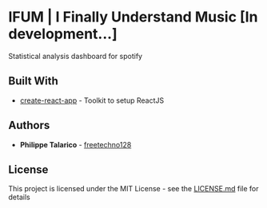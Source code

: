 # IFUM | I Finally Understand Music [In development...]

Statistical analysis dashboard for spotify

## Built With

* [create-react-app](https://github.com/facebook/create-react-app) - Toolkit to setup ReactJS

## Authors

* **Philippe Talarico** - [freetechno128](https://github.com/freetechno128)

## License

This project is licensed under the MIT License - see the [LICENSE.md](LICENSE.md) file for details


